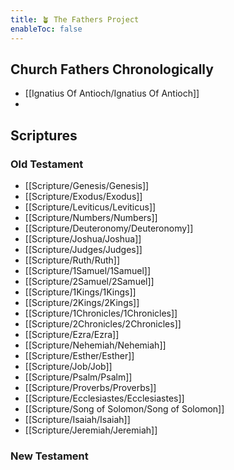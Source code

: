 ```yaml
---
title: 🪴 The Fathers Project
enableToc: false
---
```



## Church Fathers Chronologically
- [[Ignatius Of Antioch/Ignatius Of Antioch]]
- 

## Scriptures
### Old Testament
- [[Scripture/Genesis/Genesis]]
- [[Scripture/Exodus/Exodus]]
- [[Scripture/Leviticus/Leviticus]]
- [[Scripture/Numbers/Numbers]]
- [[Scripture/Deuteronomy/Deuteronomy]]
- [[Scripture/Joshua/Joshua]]
- [[Scripture/Judges/Judges]]
- [[Scripture/Ruth/Ruth]]
- [[Scripture/1Samuel/1Samuel]]
- [[Scripture/2Samuel/2Samuel]]
- [[Scripture/1Kings/1Kings]]
- [[Scripture/2Kings/2Kings]]
- [[Scripture/1Chronicles/1Chronicles]]
- [[Scripture/2Chronicles/2Chronicles]]
- [[Scripture/Ezra/Ezra]]
- [[Scripture/Nehemiah/Nehemiah]]
- [[Scripture/Esther/Esther]]
- [[Scripture/Job/Job]]
- [[Scripture/Psalm/Psalm]]
- [[Scripture/Proverbs/Proverbs]]
- [[Scripture/Ecclesiastes/Ecclesiastes]]
- [[Scripture/Song of Solomon/Song of Solomon]]
- [[Scripture/Isaiah/Isaiah]]
- [[Scripture/Jeremiah/Jeremiah]]

### New Testament
